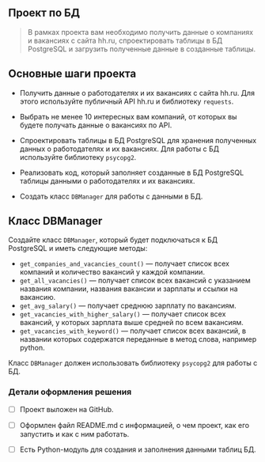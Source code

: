 ## Проект по БД

> В рамках проекта вам необходимо получить данные о компаниях и вакансиях с сайта hh.ru, спроектировать таблицы в БД PostgreSQL и загрузить полученные данные в созданные таблицы.

## Основные шаги проекта
* Получить данные о работодателях и их вакансиях с сайта hh.ru. Для этого используйте публичный API hh.ru и библиотеку `requests`.

* Выбрать не менее 10 интересных вам компаний, от которых вы будете получать данные о вакансиях по API.
* Спроектировать таблицы в БД PostgreSQL для хранения полученных данных о работодателях и их вакансиях. Для работы с БД используйте библиотеку `psycopg2`.
* Реализовать код, который заполняет созданные в БД PostgreSQL таблицы данными о работодателях и их вакансиях.
* Создать класс `DBManager` для работы с данными в БД.

## Класс DBManager
Создайте класс `DBManager`, который будет подключаться к БД PostgreSQL и иметь следующие методы:
* `get_companies_and_vacancies_count()` — получает список всех компаний и количество вакансий у каждой компании.
* `get_all_vacancies()` — получает список всех вакансий с указанием названия компании, названия вакансии и зарплаты и ссылки на вакансию.
* `get_avg_salary()` — получает среднюю зарплату по вакансиям.
* `get_vacancies_with_higher_salary()` — получает список всех вакансий, у которых зарплата выше средней по всем вакансиям.
* `get_vacancies_with_keyword()` — получает список всех вакансий, в названии которых содержатся переданные в метод слова, например python.

Класс `DBManager` должен использовать библиотеку `psycopg2` для работы с БД.

### Детали оформления решения
 
- [ ] Проект выложен на GitHub.

- [ ] Оформлен файл README.md с информацией, о чем проект, как его запустить и как с ним работать.

- [ ] Есть Python-модуль для создания и заполнения данными таблиц БД.